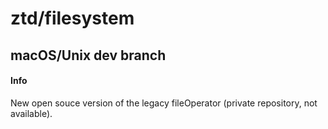 # ztd/filesystem
## macOS/Unix dev branch

#### Info
New open souce version of the legacy fileOperator (private repository, not available).
